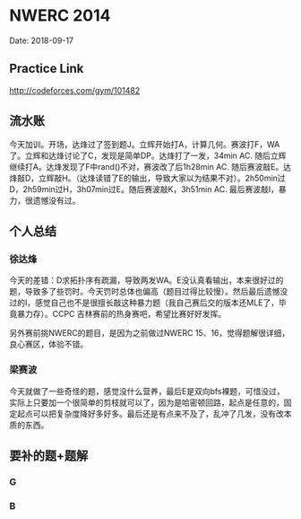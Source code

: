 # NWERC 2014
Date: 2018-09-17

## Practice Link
http://codeforces.com/gym/101482

## 流水账
今天加训。开场，达烽过了签到题J。立辉开始打A，计算几何。赛波打F，WA了。立辉和达烽讨论了C，发现是简单DP。达烽打了一发，34min AC. 随后立辉继续打A。达烽发现了F中rand()不对，赛波改了后1h28min AC. 随后赛波敲E。达烽敲D，立辉敲H。（达烽读错了E的输出，导致大家以为结果不对）。2h50min过D，2h59min过H，3h07min过E。随后赛波敲K，3h51min AC. 最后赛波敲I，暴力，很遗憾没有过。

## 个人总结
### 徐达烽
今天的差错：D求拓扑序有疏漏，导致两发WA。E没认真看输出，本来很好过的题，导致多了些罚时。今天罚时总体也偏高（题目过得比较慢）。然后最后遗憾没过的I，感觉自己也不是很擅长敲这种暴力题（我自己赛后交的版本还MLE了，毕竟暴力存）。CCPC 吉林赛前的热身赛吧，希望比赛好好发挥。

另外赛前挑NWERC的题目，是因为之前做过NWERC 15、16，觉得题解很详细，良心赛区，体验不错。

### 梁赛波
今天就做了一些奇怪的题，感觉没什么营养，最后E是双向bfs裸题，可惜没过，实际上只要加一个很简单的剪枝就可以了，因为是哈密顿回路，起点是任意的，固定起点可以把复杂度降好多好多。最后还是有点来不及了，乱冲了几发，没有改本质的东西。

## 要补的题+题解
### G
### B


